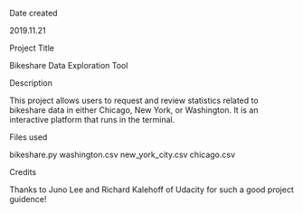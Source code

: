 Date created

2019.11.21

Project Title

Bikeshare Data Exploration Tool

Description

This project allows users to request and review statistics related to bikeshare data in either Chicago, New York, or Washington. It is an interactive platform that runs in the terminal.

Files used

bikeshare.py 
washington.csv 
new_york_city.csv 
chicago.csv

Credits

Thanks to Juno Lee and Richard Kalehoff of Udacity for such a good project guidence!
